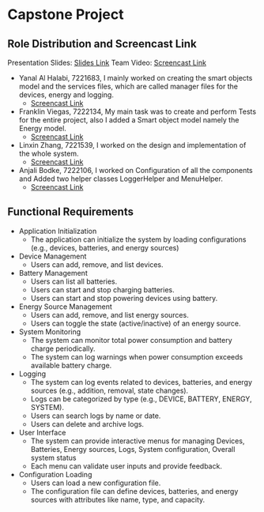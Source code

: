 # Capstone Project

## Role Distribution and Screencast Link
Presentation Slides: [Slides Link](https://drive.google.com/file/d/1sVd4kBAmQapmaCCGFhrBsdBB6q_75MVS/view?usp=sharing)
Team Video: [Screencast Link](https://drive.google.com/file/d/1NSZwcQ6HtzU6uqXeUHkt3IKjpVk4KmDT/view?usp=sharing)

- Yanal Al Halabi, 7221683, I mainly worked on creating the smart objects model and the services files, which are called manager files for the devices, energy and logging.
  - [Screencast Link](https://drive.google.com/file/d/1Q6k94au1YqEfD3tsYtrbLQNDBReJjZyJ/view?usp=sharing)
- Franklin Viegas, 7222134, My main task was to create and perform Tests for the entire project, also I added a Smart object model namely the Energy model.
  - [Screencast Link](https://drive.google.com/file/d/115wXQcWGFZCYy4QUzkEqCQ98IHxoWZtV/view?usp=sharing)
- Linxin Zhang, 7221539, I worked on the design and implementation of the whole system.
  - [Screencast Link](https://drive.google.com/file/d/16kwxJG3ZkdIB2eBgUOBLmaOFNGNnF-1C/view?usp=sharing)
- Anjali Bodke, 7222106, I worked on Configuration of all the components and Added two helper classes LoggerHelper and MenuHelper.
  - [Screencast Link](https://drive.google.com/file/d/1X4vLG1xCAWIMavT_QbWIu3akPxUHn4kT/view?usp=sharing)


## Functional Requirements
- Application Initialization
  - The application can initialize the system by loading configurations (e.g., devices, batteries, and energy sources)
- Device Management
  - Users can add, remove, and list devices.
- Battery Management
  - Users can list all batteries.
  - Users can start and stop charging batteries.
  - Users can start and stop powering devices using battery.
- Energy Source Management
  - Users can add, remove, and list energy sources.
  - Users can toggle the state (active/inactive) of an energy source.
- System Monitoring
  - The system can monitor total power consumption and battery charge periodically.
  - The system can log warnings when power consumption exceeds available battery charge.
- Logging
  - The system can log events related to devices, batteries, and energy sources (e.g., addition, removal, state changes).
  - Logs can be categorized by type (e.g., DEVICE, BATTERY, ENERGY, SYSTEM).
  - Users can search logs by name or date.
  - Users can delete and archive logs.
- User Interface
  - The system can provide interactive menus for managing Devices, Batteries, Energy sources, Logs, System configuration, Overall system status
  - Each menu can validate user inputs and provide feedback.
- Configuration Loading
  - Users can load a new configuration file. 
  - The configuration file can define devices, batteries, and energy sources with attributes like name, type, and capacity.

